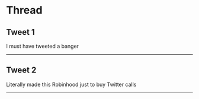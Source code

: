 # Thread

## Tweet 1

I must have tweeted a banger

---

## Tweet 2

Literally made this Robinhood just to buy Twitter calls

---

